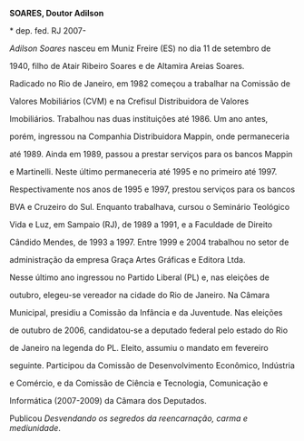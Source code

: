 **SOARES, Doutor Adilson**



\* dep. fed. RJ 2007-



*Adilson Soares* nasceu em Muniz Freire (ES) no dia 11 de setembro de

1940, filho de Atair Ribeiro Soares e de Altamira Areias Soares.



Radicado no Rio de Janeiro, em 1982 começou a trabalhar na Comissão de

Valores Mobiliários (CVM) e na Crefisul Distribuidora de Valores

Imobiliários. Trabalhou nas duas instituições até 1986. Um ano antes,

porém, ingressou na Companhia Distribuidora Mappin, onde permaneceria

até 1989. Ainda em 1989, passou a prestar serviços para os bancos Mappin

e Martinelli. Neste último permaneceria até 1995 e no primeiro até 1997.

Respectivamente nos anos de 1995 e 1997, prestou serviços para os bancos

BVA e Cruzeiro do Sul. Enquanto trabalhava, cursou o Seminário Teológico

Vida e Luz, em Sampaio (RJ), de 1989 a 1991, e a Faculdade de Direito

Cândido Mendes, de 1993 a 1997. Entre 1999 e 2004 trabalhou no setor de

administração da empresa Graça Artes Gráficas e Editora Ltda.



Nesse último ano ingressou no Partido Liberal (PL) e, nas eleições de

outubro, elegeu-se vereador na cidade do Rio de Janeiro. Na Câmara

Municipal, presidiu a Comissão da Infância e da Juventude. Nas eleições

de outubro de 2006, candidatou-se a deputado federal pelo estado do Rio

de Janeiro na legenda do PL. Eleito, assumiu o mandato em fevereiro

seguinte. Participou da Comissão de Desenvolvimento Econômico, Indústria

e Comércio, e da Comissão de Ciência e Tecnologia, Comunicação e

Informática (2007-2009) da Câmara dos Deputados.



Publicou *Desvendando os segredos da reencarnação, carma e mediunidade*.



